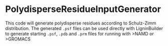 # PolydisperseResidueInputGenerator

This code will generate polydisperse residues according to Schulz-Zimm
distribution. The generated `.psf` files can be used directly with
LigninBuilder to generate starting `.psf`, `.pdb` and `.prm` files for
running with >NAMD or >GROMACS
